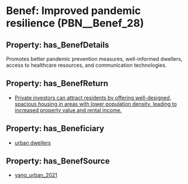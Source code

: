 # Benef: __Improved pandemic resilience__ (PBN__Benef_28)

## Property: has_BenefDetails

Promotes better pandemic prevention measures, well-informed dwellers, access to healthcare resources, and communication technologies.

## Property: has_BenefReturn

* [Private investors can attract residents by offering well-designed, spacious housing in areas with lower population density, leading to increased property value and rental income.](../BenefReturn/PBN__BenefReturn_28)

## Property: has_Beneficiary

* [urban dwellers](../Stakeholder/PBN__Stakeholder_26)

## Property: has_BenefSource

* [yang_urban_2021](../Article/PBN__Article_6)

